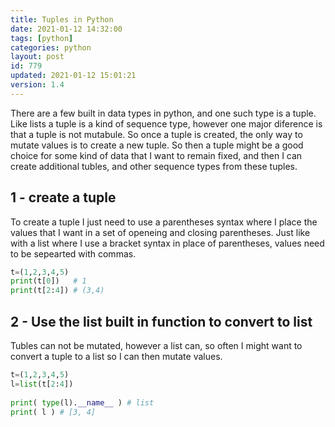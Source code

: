 ```yaml
---
title: Tuples in Python
date: 2021-01-12 14:32:00
tags: [python]
categories: python
layout: post
id: 779
updated: 2021-01-12 15:01:21
version: 1.4
---
```


There are a few built in data types in python, and one such type is a tuple. Like lists a tuple is a kind of sequence type, however one major diference is that a tuple is not mutabule. So once a tuple is created, the only way to mutate values is to create a new tuple. So then a tuple might be a good choice for some kind of data that I want to remain fixed, and then I can create additional tubles, and other sequence types from these tuples.

<!-- more -->

## 1 - create a tuple

To create a tuple I just need to use a parentheses syntax where I place the values that I want in a set of openeing and closing parentheses. Just like with a list where I use a bracket syntax in place of parentheses, values need to be sepearted with commas.

```python
t=(1,2,3,4,5)
print(t[0])   # 1
print(t[2:4]) # (3,4)
```

## 2 - Use the list built in function to convert to list

Tubles can not be mutated, however a list can, so often I might want to convert a tuple to a list so I can then mutate values.

```python
t=(1,2,3,4,5)
l=list(t[2:4])
 
print( type(l).__name__ ) # list
print( l ) # [3, 4]
```